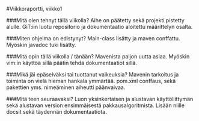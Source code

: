 #Viikkoraportti, viikko1

###Mitä olen tehnyt tällä viikolla?
Aihe on päätetty sekä projekti pistetty alulle. GiT:iin luotu repositorio ja dokumentaatio aloitettu määrittelyn osalta.

###Miten ohjelma on edistynyt?
Main-class lisätty ja maven conffattu. Myöskin javadoc tuki lisätty.

###Mitä opin tällä viikolla / tänään?
Mavenista paljon uutta asiaa. Myöskin vim:in käyttöä sillä päätin tehdä dokumentaatiot sillä.

###Mikä jäi epäselväksi tai tuottanut vaikeuksia?
Mavenin tarkoitus ja toiminta on vielä hieman hankala ymmärtää. pom.xml conffaus, sekä pakettien yms. nimeäminen aiheutti päänvaivaa. 

###Mitä teen seuraavaksi?
Luon yksinkertaisen ja alustavan käyttöliittymän sekä alustavan version ensimmäisestä pakkausalgoritmista. Lisään niille docsit sekä täydennän dokumentaatiota.
